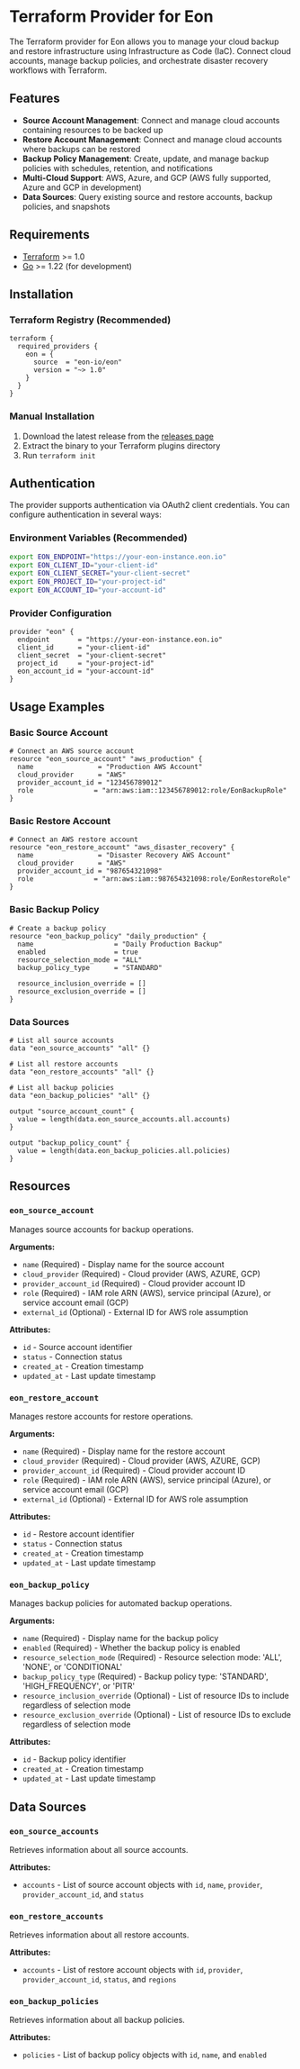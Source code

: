 # Terraform Provider for Eon

The Terraform provider for Eon allows you to manage your cloud backup and restore infrastructure using Infrastructure as Code (IaC). Connect cloud accounts, manage backup policies, and orchestrate disaster recovery workflows with Terraform.

## Features

- **Source Account Management**: Connect and manage cloud accounts containing resources to be backed up
- **Restore Account Management**: Connect and manage cloud accounts where backups can be restored
- **Backup Policy Management**: Create, update, and manage backup policies with schedules, retention, and notifications
- **Multi-Cloud Support**: AWS, Azure, and GCP (AWS fully supported, Azure and GCP in development)
- **Data Sources**: Query existing source and restore accounts, backup policies, and snapshots

## Requirements

- [Terraform](https://www.terraform.io/downloads.html) >= 1.0
- [Go](https://golang.org/doc/install) >= 1.22 (for development)

## Installation

### Terraform Registry (Recommended)

```hcl
terraform {
  required_providers {
    eon = {
      source  = "eon-io/eon"
      version = "~> 1.0"
    }
  }
}
```

### Manual Installation

1. Download the latest release from the [releases page](https://github.com/eon-io/terraform-provider-eon/releases)
2. Extract the binary to your Terraform plugins directory
3. Run `terraform init`

## Authentication

The provider supports authentication via OAuth2 client credentials. You can configure authentication in several ways:

### Environment Variables (Recommended)

```bash
export EON_ENDPOINT="https://your-eon-instance.eon.io"
export EON_CLIENT_ID="your-client-id"
export EON_CLIENT_SECRET="your-client-secret"
export EON_PROJECT_ID="your-project-id"
export EON_ACCOUNT_ID="your-account-id"
```

### Provider Configuration

```hcl
provider "eon" {
  endpoint       = "https://your-eon-instance.eon.io"
  client_id      = "your-client-id"
  client_secret  = "your-client-secret"
  project_id     = "your-project-id"
  eon_account_id = "your-account-id"
}
```

## Usage Examples

### Basic Source Account

```hcl
# Connect an AWS source account
resource "eon_source_account" "aws_production" {
  name                = "Production AWS Account"
  cloud_provider      = "AWS"
  provider_account_id = "123456789012"
  role               = "arn:aws:iam::123456789012:role/EonBackupRole"
}
```

### Basic Restore Account

```hcl
# Connect an AWS restore account
resource "eon_restore_account" "aws_disaster_recovery" {
  name                = "Disaster Recovery AWS Account"
  cloud_provider      = "AWS"
  provider_account_id = "987654321098"
  role               = "arn:aws:iam::987654321098:role/EonRestoreRole"
}
```

### Basic Backup Policy

```hcl
# Create a backup policy
resource "eon_backup_policy" "daily_production" {
  name                    = "Daily Production Backup"
  enabled                 = true
  resource_selection_mode = "ALL"
  backup_policy_type      = "STANDARD"
  
  resource_inclusion_override = []
  resource_exclusion_override = []
}
```

### Data Sources

```hcl
# List all source accounts
data "eon_source_accounts" "all" {}

# List all restore accounts
data "eon_restore_accounts" "all" {}

# List all backup policies
data "eon_backup_policies" "all" {}

output "source_account_count" {
  value = length(data.eon_source_accounts.all.accounts)
}

output "backup_policy_count" {
  value = length(data.eon_backup_policies.all.policies)
}
```

## Resources

### `eon_source_account`

Manages source accounts for backup operations.

**Arguments:**
- `name` (Required) - Display name for the source account
- `cloud_provider` (Required) - Cloud provider (AWS, AZURE, GCP)
- `provider_account_id` (Required) - Cloud provider account ID
- `role` (Required) - IAM role ARN (AWS), service principal (Azure), or service account email (GCP)
- `external_id` (Optional) - External ID for AWS role assumption

**Attributes:**
- `id` - Source account identifier
- `status` - Connection status
- `created_at` - Creation timestamp
- `updated_at` - Last update timestamp

### `eon_restore_account`

Manages restore accounts for restore operations.

**Arguments:**
- `name` (Required) - Display name for the restore account
- `cloud_provider` (Required) - Cloud provider (AWS, AZURE, GCP)
- `provider_account_id` (Required) - Cloud provider account ID
- `role` (Required) - IAM role ARN (AWS), service principal (Azure), or service account email (GCP)
- `external_id` (Optional) - External ID for AWS role assumption

**Attributes:**
- `id` - Restore account identifier
- `status` - Connection status
- `created_at` - Creation timestamp
- `updated_at` - Last update timestamp

### `eon_backup_policy`

Manages backup policies for automated backup operations.

**Arguments:**
- `name` (Required) - Display name for the backup policy
- `enabled` (Required) - Whether the backup policy is enabled
- `resource_selection_mode` (Required) - Resource selection mode: 'ALL', 'NONE', or 'CONDITIONAL'
- `backup_policy_type` (Required) - Backup policy type: 'STANDARD', 'HIGH_FREQUENCY', or 'PITR'
- `resource_inclusion_override` (Optional) - List of resource IDs to include regardless of selection mode
- `resource_exclusion_override` (Optional) - List of resource IDs to exclude regardless of selection mode

**Attributes:**
- `id` - Backup policy identifier
- `created_at` - Creation timestamp
- `updated_at` - Last update timestamp

## Data Sources

### `eon_source_accounts`

Retrieves information about all source accounts.

**Attributes:**
- `accounts` - List of source account objects with `id`, `name`, `provider`, `provider_account_id`, and `status`

### `eon_restore_accounts`

Retrieves information about all restore accounts.

**Attributes:**
- `accounts` - List of restore account objects with `id`, `provider`, `provider_account_id`, `status`, and `regions`

### `eon_backup_policies`

Retrieves information about all backup policies.

**Attributes:**
- `policies` - List of backup policy objects with `id`, `name`, and `enabled`